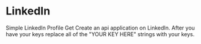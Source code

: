 LinkedIn
========

Simple LinkedIn Profile Get
Create an api application on LinkedIn.  After you have your keys replace all of the "YOUR KEY HERE" strings with your keys.
